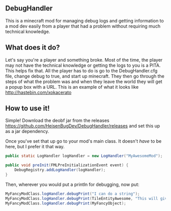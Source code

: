 ## DebugHandler

This is a minecraft mod for managing debug logs and getting information to a mod dev easily from a player that had a
problem without requiring much technical knowledge.

## What does it do?

Let's say you're a player and something broke. Most of the time, the player may not have the technical knowledge or
getting the logs to you is a PITA. This helps fix that. All the player has to do is go to the DebugHandler.cfg file,
change debug to true, and start up minecraft. They then go through the steps of what the problem was and when they
leave the world they will get a popup box with a URL. This is an example of what it looks like http://hastebin.com/xokacerato

## How to use it!

Simple! Download the deobf jar from the releases https://github.com/HeisenBugDev/DebugHandler/releases and set this up
as a jar dependency.

Once you've set that up go to your mod's main class. It doesn't _have_ to be here, but I prefer it that way.

``` java
public static LogHandler logHandler = new LogHandler("MyAwesomeMod");

public void preInit(FMLPreInitializationEvent event) {
    DebugRegistry.addLogHandler(logHandler);
}
```

Then, wherever you would put a println for debugging, now put:

``` java
MyFancyModClass.logHandler.debugPrint("I can do a string");
MyFancyModClass.logHandler.debugPrint(TileEntityAwesome, "This will give the coords for the block and this string");
MyFancyModClass.logHandler.debugPrint(MyFancyObject);
```